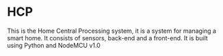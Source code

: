 # HCP
This is the Home Central Processing system, it is a system for managing a smart home. It consists of sensors, back-end and a front-end. 
It is built using Python and NodeMCU v1.0
